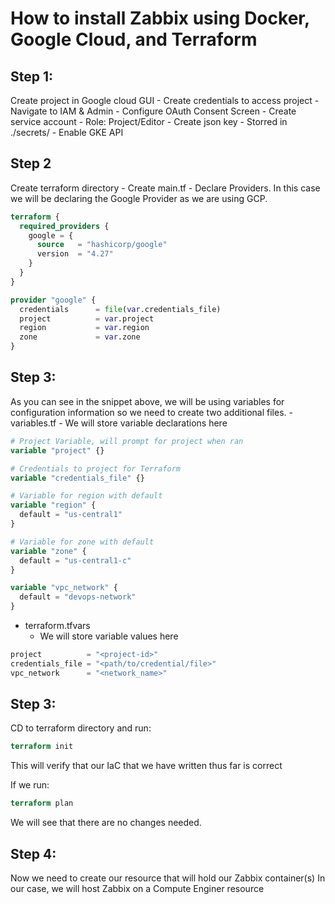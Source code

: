 <h1>How to install Zabbix using Docker, Google Cloud, and Terraform</h>

<h2>Step 1:</h2> 
Create project in Google cloud GUI
- Create credentials to access project 
- Navigate to IAM & Admin
- Configure OAuth Consent Screen
- Create service account
    - Role: Project/Editor
    - Create json key
        - Storred in ./secrets/
- Enable GKE API

<h2>Step 2</h2>
Create terraform directory 
- Create main.tf
    - Declare Providers. In this case we will be declaring the Google Provider as we are using GCP.      

```terraform
terraform {
  required_providers {
    google = {
      source   = "hashicorp/google"
      version  = "4.27"
    }
  }
}

provider "google" {
  credentials      = file(var.credentials_file)
  project          = var.project
  region           = var.region
  zone             = var.zone
}
```
<h2>Step 3:</h2>
As you can see in the snippet above, we will be using variables for configuration information so we need to create two additional files. 
    - variables.tf
        - We will store variable declarations here 

```terraform
# Project Variable, will prompt for project when ran
variable "project" {}

# Credentials to project for Terraform
variable "credentials_file" {}

# Variable for region with default 
variable "region" {
  default = "us-central1"
}

# Variable for zone with default 
variable "zone" {
  default = "us-central1-c"
}

variable "vpc_network" {
  default = "devops-network"
}
```

- terraform.tfvars
    - We will store variable values here 
```terraform
project          = "<project-id>"
credentials_file = "<path/to/credential/file>"
vpc_network      = "<network_name>"
```

<h2>Step 3:</h2>

CD to terraform directory and run:
```terraform
terraform init
```
This will verify that our IaC that we have written thus far is correct

If we run: 
```terraform
terraform plan 
```
We will see that there are no changes needed. 

<h2>Step 4:</h2>

Now we need to create our resource that will hold our Zabbix container(s)
In our case, we will host Zabbix on a Compute Enginer resource 